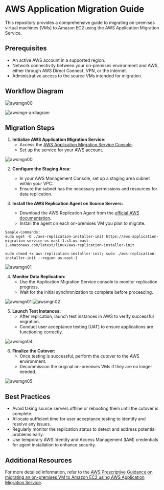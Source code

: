 # AWS Application Migration Guide

This repository provides a comprehensive guide to migrating on-premises virtual machines (VMs) to Amazon EC2 using the AWS Application Migration Service.

## Prerequisites

- An active AWS account in a supported region.
- Network connectivity between your on-premises environment and AWS, either through AWS Direct Connect, VPN, or the internet.
- Administrative access to the source VMs intended for migration.

## Workflow Diagram

![awsmgn00](images/awsmgndia.png)

![awsmgn-ardiagram](images/awsmgn-ardiagram.png)

## Migration Steps

1. **Initialize AWS Application Migration Service:**
   - Access the [AWS Application Migration Service Console](https://console.aws.amazon.com/mgn).
   - Set up the service for your AWS account.


![awsmgn00](images/awsmgn0.png)


2. **Configure the Staging Area:**
   - In your AWS Management Console, set up a staging area subnet within your VPC.
   - Ensure the subnet has the necessary permissions and resources for data replication.

3. **Install the AWS Replication Agent on Source Servers:**
   - Download the AWS Replication Agent from the [official AWS documentation](https://docs.aws.amazon.com/mgn/latest/ug/install-agent.html).
   - Install the agent on each on-premises VM you plan to migrate.

```shell
Sample-Commands:
sudo wget -O ./aws-replication-installer-init https://aws-application-migration-service-us-east-1.s3.us-east-1.amazonaws.com/latest/linux/aws-replication-installer-init

sudo chmod +x aws-replication-installer-init; sudo ./aws-replication-installer-init --region us-east-1
```

![awsmgn01](images/vm01.png)


4. **Monitor Data Replication:**
   - Use the Application Migration Service console to monitor replication progress.
   - Wait for the initial synchronization to complete before proceeding.

![awsmgn01](images/awsmgn-01.png)
![awsmgn02](images/awsmgn-02.png)

5. **Launch Test Instances:**
   - After replication, launch test instances in AWS to verify successful migration.
   - Conduct user acceptance testing (UAT) to ensure applications are functioning correctly.

![awsmgn04](images/awsmgn-04.png)


6. **Finalize the Cutover:**
   - Once testing is successful, perform the cutover to the AWS environment.
   - Decommission the original on-premises VMs if they are no longer needed.

![awsmgn05](images/awsmgn-05.png)


## Best Practices

- Avoid taking source servers offline or rebooting them until the cutover is complete.
- Allocate sufficient time for user acceptance testing to identify and resolve any issues.
- Regularly monitor the replication status to detect and address potential problems early.
- Use temporary AWS Identity and Access Management (IAM) credentials for agent installation to enhance security.

## Additional Resources

For more detailed information, refer to the [AWS Prescriptive Guidance on migrating an on-premises VM to Amazon EC2 using AWS Application Migration Service](https://docs.aws.amazon.com/prescriptive-guidance/latest/patterns/migrate-an-on-premises-vm-to-amazon-ec2-by-using-aws-application-migration-service.html).

